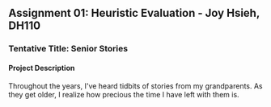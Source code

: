 ## Assignment 01: Heuristic Evaluation - Joy Hsieh, DH110
### Tentative Title: Senior Stories
#### Project Description
Throughout the years, I've heard tidbits of stories from my grandparents. As they get older, I realize how precious the time I have left with them is. 
